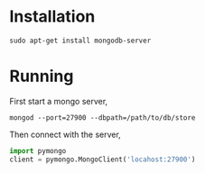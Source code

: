 # Installation


```
sudo apt-get install mongodb-server
```

# Running

First start a mongo server, 
```
mongod --port=27900 --dbpath=/path/to/db/store
```

Then connect with the server,
```python
import pymongo
client = pymongo.MongoClient('locahost:27900')
```



